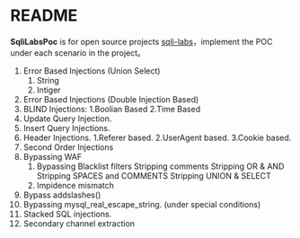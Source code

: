 # README

**SqliLabsPoc** is for open source projects [sqli-labs](https://github.com/Audi-1/sqli-labs)，implement the  POC under each scenario in the project。



1. Error Based Injections (Union Select)
   1. String
   2. Intiger
2. Error Based Injections (Double Injection Based)
3. BLIND Injections: 1.Boolian Based 2.Time Based
4. Update Query Injection.
5. Insert Query Injections.
6. Header Injections. 1.Referer based. 2.UserAgent based. 3.Cookie based.
7. Second Order Injections
8. Bypassing WAF
   1. Bypassing Blacklist filters Stripping comments Stripping OR & AND Stripping SPACES and COMMENTS Stripping UNION & SELECT
   2. Impidence mismatch
9. Bypass addslashes()
10. Bypassing mysql_real_escape_string. (under special conditions)
11. Stacked SQL injections.
12. Secondary channel extraction
